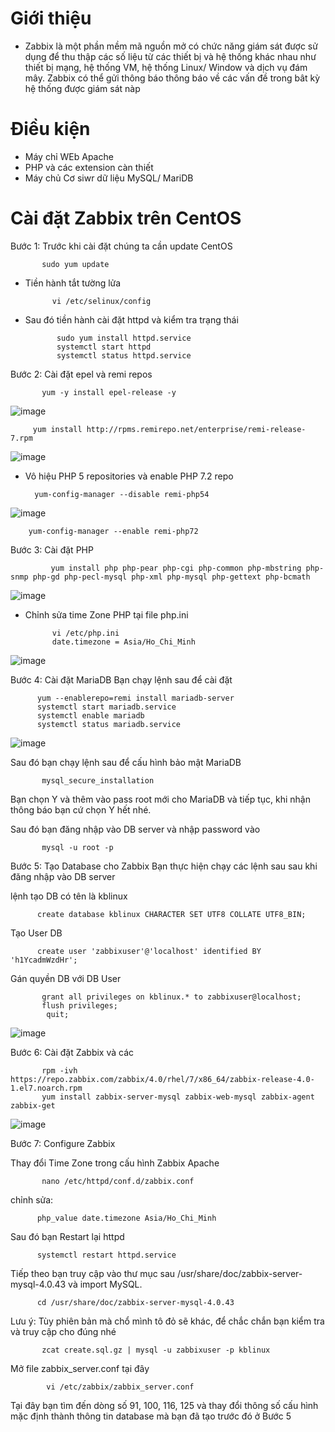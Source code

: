 # Giới thiệu
- Zabbix là một phần mềm mã nguồn mở có chức năng giám sát được sử dụng để thu thập các số liệu từ các thiết bị và hệ thống khác nhau như thiết bị mạng, hệ thống VM, hệ thống Linux/ Window và dịch vụ đám mây. Zabbix có thể gửi thông báo thông báo về các vấn đề trong bât kỳ hệ thống được giám sát nàp

# Điều kiện

- Máy chỉ WEb Apache
- PHP và các extension càn thiết
- Máy chủ Cơ siwr dữ liệu MySQL/ MariDB

# Cài đặt Zabbix trên CentOS

Bước 1:  Trước khi cài đặt chúng ta cần update CentOS
  
           sudo yum update
           
           

- Tiền hành tắt tường lửa

            vi /etc/selinux/config

- Sau đó tiền hành cài đặt httpd và kiểm tra trạng thái

             sudo yum install httpd.service
             systemctl start httpd
             systemctl status httpd.service
 


Bước 2: Cài đặt epel và remi repos

           yum -y install epel-release -y
![image](https://user-images.githubusercontent.com/105496635/189075090-604310fc-7164-45d8-bd10-48365058f830.png)


         yum install http://rpms.remirepo.net/enterprise/remi-release-7.rpm

![image](https://user-images.githubusercontent.com/105496635/189075600-cfdb4403-45f4-4b49-b9f2-b6e3add1175b.png)



- Vô hiệu PHP 5 repositories và enable PHP 7.2 repo

        yum-config-manager --disable remi-php54
  
  
 ![image](https://user-images.githubusercontent.com/105496635/189076426-7e567389-c198-44b4-822a-7349c7bbf4a0.png)

        
        
        
        yum-config-manager --enable remi-php72



Bước 3: Cài đặt PHP

             yum install php php-pear php-cgi php-common php-mbstring php-snmp php-gd php-pecl-mysql php-xml php-mysql php-gettext php-bcmath



![image](https://user-images.githubusercontent.com/105496635/189077497-a6aff237-6d30-4e4c-b622-5405d9568980.png)
  
  
  - Chỉnh sửa time Zone PHP tại file php.ini

              vi /etc/php.ini
              date.timezone = Asia/Ho_Chi_Minh

![image](https://user-images.githubusercontent.com/105496635/189078258-a0f24dbf-7b69-4fe5-98e6-aac7bbce8779.png)


Bước 4: Cài đặt MariaDB
Bạn chạy lệnh sau để cài đặt

          yum --enablerepo=remi install mariadb-server
          systemctl start mariadb.service
          systemctl enable mariadb
          systemctl status mariadb.service

![image](https://user-images.githubusercontent.com/105496635/189079264-e5a9b355-70ea-4e5d-b38a-cf6046b96862.png)



Sau đó bạn chạy lệnh sau để cấu hình bảo mật MariaDB

           mysql_secure_installation


Bạn chọn Y và thêm vào pass root mới cho MariaDB và tiếp tục, khi nhận thông báo bạn cứ chọn Y hết nhé.

Sau đó bạn đăng nhập vào DB server và nhập password vào

           mysql -u root -p

Bước 5: Tạo Database cho Zabbix
Bạn thực hiện chạy các lệnh sau sau khi đăng nhập vào DB server

lệnh tạo DB có tên là kblinux

          create database kblinux CHARACTER SET UTF8 COLLATE UTF8_BIN;
Tạo User DB

          create user 'zabbixuser'@'localhost' identified BY 'h1YcadmWzdHr'; 
Gán quyền DB với DB User

           grant all privileges on kblinux.* to zabbixuser@localhost; 
           flush privileges;
            quit;
            
   ![image](https://user-images.githubusercontent.com/105496635/189082672-98faa5b6-7c3b-4da6-a2e5-02dbe7c88fec.png)
         
            
 Bước 6: Cài đặt Zabbix và các
         
           rpm -ivh https://repo.zabbix.com/zabbix/4.0/rhel/7/x86_64/zabbix-release-4.0-1.el7.noarch.rpm
           yum install zabbix-server-mysql zabbix-web-mysql zabbix-agent zabbix-get
           
           
           
           
           
           
![image](https://user-images.githubusercontent.com/105496635/189083982-5e1c0f50-0e81-4428-9f22-2fb03817f2a2.png)



Bước 7: Configure Zabbix


Thay đổi Time Zone trong cấu hình Zabbix Apache

           nano /etc/httpd/conf.d/zabbix.conf


chỉnh sửa:

          php_value date.timezone Asia/Ho_Chi_Minh
Sau đó bạn Restart lại httpd

          systemctl restart httpd.service
Tiếp theo bạn truy cập vào thư mục sau /usr/share/doc/zabbix-server-mysql-4.0.43 và import MySQL.

          cd /usr/share/doc/zabbix-server-mysql-4.0.43    
Lưu ý: Tùy phiên bản mà chổ mình tô đỏ sẽ khác, để chắc chắn bạn kiểm tra và truy cập cho đúng nhé

           zcat create.sql.gz | mysql -u zabbixuser -p kblinux
Mở file zabbix_server.conf tại đây

            vi /etc/zabbix/zabbix_server.conf
Tại đây bạn tìm đến dòng số 91, 100, 116, 125 và thay đổi thông số cấu hình mặc định thành thông tin database mà bạn đã tạo trước đó ở Bước 5


















            
            
            
            

































